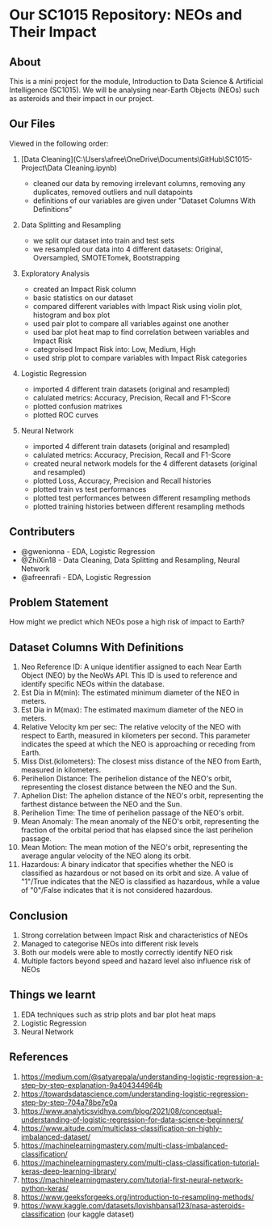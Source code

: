 # Our SC1015 Repository: NEOs and Their Impact

## About
This is a mini project for the module, Introduction to Data Science & Artificial Intelligence (SC1015). We will be analysing near-Earth Objects (NEOs) such as asteroids and their impact in our project. 

## Our Files 

Viewed in the following order: 

1. [Data Cleaning](C:\Users\afree\OneDrive\Documents\GitHub\SC1015-Project\Data Cleaning.ipynb) 
    - cleaned our data by removing irrelevant columns, removing any duplicates, removed outliers and null datapoints 
    - definitions of our variables are given under "Dataset Columns With Definitions"

2. Data Splitting and Resampling
    - we split our dataset into train and test sets
    - we resampled our data into 4 different datasets: Original, Oversampled, SMOTETomek, Bootstrapping

3. Exploratory Analysis 
    - created an Impact Risk column 
    - basic statistics on our dataset
    - compared different variables with Impact Risk using violin plot, histogram and box plot 
    - used pair plot to compare all variables against one another 
    - used bar plot heat map to find correlation between variables and Impact Risk 
    - categroised Impact Risk into: Low, Medium, High
    - used strip plot to compare variables with Impact Risk categories 

4. Logistic Regression 
    - imported 4 different train datasets (original and resampled)
    - calulated metrics: Accuracy, Precision, Recall and F1-Score 
    - plotted confusion matrixes 
    - plotted ROC curves

5. Neural Network 
    - imported 4 different train datasets (original and resampled)
    - calulated metrics: Accuracy, Precision, Recall and F1-Score
    - created neural network models for the 4 different datasets (original and resampled)
    - plotted Loss, Accuracy, Precision and Recall histories 
    - plotted train vs test performances 
    - plotted test performances between different resampling methods 
    - plotted training histories between different resampling methods 

## Contributers 
- @gwenionna - EDA, Logistic Regression 
- @ZhiXin18 - Data Cleaning, Data Splitting and Resampling, Neural Network
- @afreenrafi - EDA, Logistic Regression 

## Problem Statement 
How might we predict which NEOs pose a high risk of impact to Earth?

## Dataset Columns With Definitions
1. Neo Reference ID: A unique identifier assigned to each Near Earth Object (NEO) by the NeoWs API. This ID is used to reference and identify specific NEOs within the database.
2. Est Dia in M(min): The estimated minimum diameter of the NEO in meters.
3. Est Dia in M(max): The estimated maximum diameter of the NEO in meters.
4. Relative Velocity km per sec: The relative velocity of the NEO with respect to Earth, measured in kilometers per second. This parameter indicates the speed at which the NEO is approaching or receding from Earth.
5. Miss Dist.(kilometers): The closest miss distance of the NEO from Earth, measured in kilometers.
6. Perihelion Distance: The perihelion distance of the NEO's orbit, representing the closest distance between the NEO and the Sun.
7. Aphelion Dist: The aphelion distance of the NEO's orbit, representing the farthest distance between the NEO and the Sun.
8. Perihelion Time: The time of perihelion passage of the NEO's orbit.
9. Mean Anomaly: The mean anomaly of the NEO's orbit, representing the fraction of the orbital period that has elapsed since the last perihelion passage.
10. Mean Motion: The mean motion of the NEO's orbit, representing the average angular velocity of the NEO along its orbit.
11. Hazardous: A binary indicator that specifies whether the NEO is classified as hazardous or not based on its orbit and size. A value of "1"/True indicates that the NEO is classified as hazardous, while a value of "0"/False indicates that it is not considered hazardous.

## Conclusion 

1. Strong correlation between Impact Risk and characteristics of NEOs
2. Managed to categorise NEOs into different risk levels
3. Both our models were able to mostly correctly identify NEO risk
4. Multiple factors beyond speed and hazard level also influence risk of NEOs 

## Things we learnt

1. EDA techniques such as strip plots and bar plot heat maps
2. Logistic Regression 
3. Neural Network

## References 

1. https://medium.com/@satyarepala/understanding-logistic-regression-a-step-by-step-explanation-9a404344964b
2. https://towardsdatascience.com/understanding-logistic-regression-step-by-step-704a78be7e0a
3. https://www.analyticsvidhya.com/blog/2021/08/conceptual-understanding-of-logistic-regression-for-data-science-beginners/
4. https://www.aitude.com/multiclass-classification-on-highly-imbalanced-dataset/
5. https://machinelearningmastery.com/multi-class-imbalanced-classification/
6. https://machinelearningmastery.com/multi-class-classification-tutorial-keras-deep-learning-library/
7. https://machinelearningmastery.com/tutorial-first-neural-network-python-keras/
8. https://www.geeksforgeeks.org/introduction-to-resampling-methods/
9. https://www.kaggle.com/datasets/lovishbansal123/nasa-asteroids-classification (our kaggle dataset)
